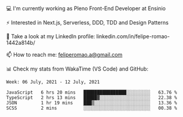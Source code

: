 💻 I'm currently working as Pleno Front-End Developer at Ensinio

⚡ Interested in Next.js, Serverless, DDD, TDD and Design Patterns

👥 Take a look at my LinkedIn profile: linkedin.com/in/felipe-romao-1442a814b/

📫 How to reach me: feliperomao.a@gmail.com

📊 Check my stats from WakaTime (VS Code) and GitHub:

<!--START_SECTION:waka-->
```text
Week: 06 July, 2021 - 12 July, 2021

JavaScript   6 hrs 20 mins   ████████████████░░░░░░░░░   63.76 % 
TypeScript   2 hrs 13 mins   █████▓░░░░░░░░░░░░░░░░░░░   22.38 % 
JSON         1 hr 19 mins    ███▒░░░░░░░░░░░░░░░░░░░░░   13.36 % 
SCSS         2 mins          ░░░░░░░░░░░░░░░░░░░░░░░░░   00.38 % 
```
<!--END_SECTION:waka-->
